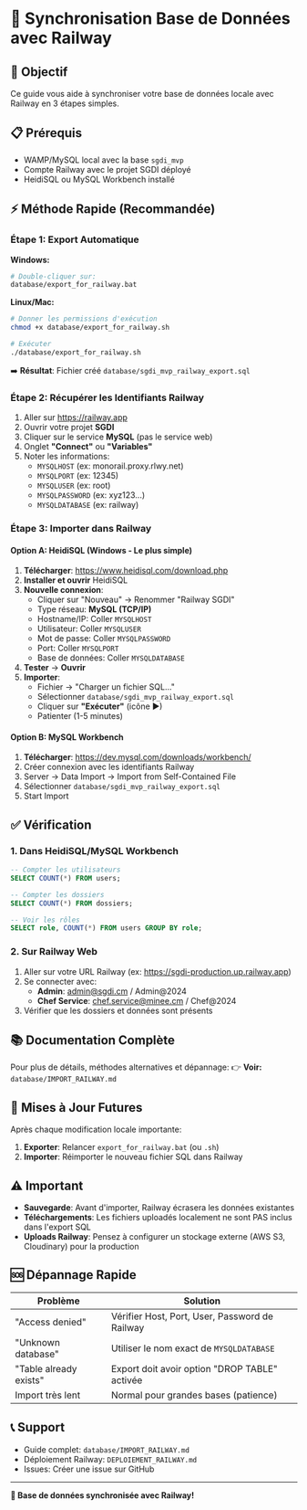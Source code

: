 # 🚀 Synchronisation Base de Données avec Railway

## 🎯 Objectif
Ce guide vous aide à synchroniser votre base de données locale avec Railway en 3 étapes simples.

## 📋 Prérequis
- WAMP/MySQL local avec la base `sgdi_mvp`
- Compte Railway avec le projet SGDI déployé
- HeidiSQL ou MySQL Workbench installé

## ⚡ Méthode Rapide (Recommandée)

### Étape 1: Export Automatique

**Windows:**
```bash
# Double-cliquer sur:
database/export_for_railway.bat
```

**Linux/Mac:**
```bash
# Donner les permissions d'exécution
chmod +x database/export_for_railway.sh

# Exécuter
./database/export_for_railway.sh
```

➡️ **Résultat**: Fichier créé `database/sgdi_mvp_railway_export.sql`

### Étape 2: Récupérer les Identifiants Railway

1. Aller sur https://railway.app
2. Ouvrir votre projet **SGDI**
3. Cliquer sur le service **MySQL** (pas le service web)
4. Onglet **"Connect"** ou **"Variables"**
5. Noter les informations:
   - `MYSQLHOST` (ex: monorail.proxy.rlwy.net)
   - `MYSQLPORT` (ex: 12345)
   - `MYSQLUSER` (ex: root)
   - `MYSQLPASSWORD` (ex: xyz123...)
   - `MYSQLDATABASE` (ex: railway)

### Étape 3: Importer dans Railway

#### Option A: HeidiSQL (Windows - Le plus simple)

1. **Télécharger**: https://www.heidisql.com/download.php
2. **Installer et ouvrir** HeidiSQL
3. **Nouvelle connexion**:
   - Cliquer sur "Nouveau" → Renommer "Railway SGDI"
   - Type réseau: **MySQL (TCP/IP)**
   - Hostname/IP: Coller `MYSQLHOST`
   - Utilisateur: Coller `MYSQLUSER`
   - Mot de passe: Coller `MYSQLPASSWORD`
   - Port: Coller `MYSQLPORT`
   - Base de données: Coller `MYSQLDATABASE`
4. **Tester** → **Ouvrir**
5. **Importer**:
   - Fichier → "Charger un fichier SQL..."
   - Sélectionner `database/sgdi_mvp_railway_export.sql`
   - Cliquer sur **"Exécuter"** (icône ▶)
   - Patienter (1-5 minutes)

#### Option B: MySQL Workbench

1. **Télécharger**: https://dev.mysql.com/downloads/workbench/
2. Créer connexion avec les identifiants Railway
3. Server → Data Import → Import from Self-Contained File
4. Sélectionner `database/sgdi_mvp_railway_export.sql`
5. Start Import

## ✅ Vérification

### 1. Dans HeidiSQL/MySQL Workbench

```sql
-- Compter les utilisateurs
SELECT COUNT(*) FROM users;

-- Compter les dossiers
SELECT COUNT(*) FROM dossiers;

-- Voir les rôles
SELECT role, COUNT(*) FROM users GROUP BY role;
```

### 2. Sur Railway Web

1. Aller sur votre URL Railway (ex: https://sgdi-production.up.railway.app)
2. Se connecter avec:
   - **Admin**: admin@sgdi.cm / Admin@2024
   - **Chef Service**: chef.service@minee.cm / Chef@2024
3. Vérifier que les dossiers et données sont présents

## 📚 Documentation Complète

Pour plus de détails, méthodes alternatives et dépannage:
👉 **Voir:** `database/IMPORT_RAILWAY.md`

## 🔄 Mises à Jour Futures

Après chaque modification locale importante:

1. **Exporter**: Relancer `export_for_railway.bat` (ou `.sh`)
2. **Importer**: Réimporter le nouveau fichier SQL dans Railway

## ⚠️ Important

- **Sauvegarde**: Avant d'importer, Railway écrasera les données existantes
- **Téléchargements**: Les fichiers uploadés localement ne sont PAS inclus dans l'export SQL
- **Uploads Railway**: Pensez à configurer un stockage externe (AWS S3, Cloudinary) pour la production

## 🆘 Dépannage Rapide

| Problème | Solution |
|----------|----------|
| "Access denied" | Vérifier Host, Port, User, Password de Railway |
| "Unknown database" | Utiliser le nom exact de `MYSQLDATABASE` |
| "Table already exists" | Export doit avoir option "DROP TABLE" activée |
| Import très lent | Normal pour grandes bases (patience) |

## 📞 Support

- Guide complet: `database/IMPORT_RAILWAY.md`
- Déploiement Railway: `DEPLOIEMENT_RAILWAY.md`
- Issues: Créer une issue sur GitHub

---

**🎉 Base de données synchronisée avec Railway!**
